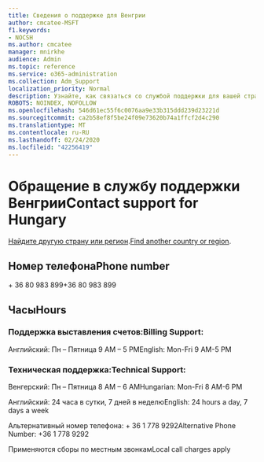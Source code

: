 ```yaml
---
title: Сведения о поддержке для Венгрии
author: cmcatee-MSFT
f1.keywords:
- NOCSH
ms.author: cmcatee
manager: mnirkhe
audience: Admin
ms.topic: reference
ms.service: o365-administration
ms.collection: Adm_Support
localization_priority: Normal
description: Узнайте, как связаться со службой поддержки для вашей страны или региона.
ROBOTS: NOINDEX, NOFOLLOW
ms.openlocfilehash: 546d61ec55f6c0076aa9e33b315ddd239d23221d
ms.sourcegitcommit: ca2b58ef8f5be24f09e73620b74a1ffcf2d4c290
ms.translationtype: MT
ms.contentlocale: ru-RU
ms.lasthandoff: 02/24/2020
ms.locfileid: "42256419"
---
```

# <a name="contact-support-for-hungary"></a><span data-ttu-id="f03b2-103">Обращение в службу поддержки Венгрии</span><span class="sxs-lookup"><span data-stu-id="f03b2-103">Contact support for Hungary</span></span>

<span data-ttu-id="f03b2-104">[Найдите другую страну или регион](../contact-support-for-business-products.md).</span><span class="sxs-lookup"><span data-stu-id="f03b2-104">[Find another country or region](../contact-support-for-business-products.md).</span></span>

## <a name="phone-number"></a><span data-ttu-id="f03b2-105">Номер телефона</span><span class="sxs-lookup"><span data-stu-id="f03b2-105">Phone number</span></span>
<span data-ttu-id="f03b2-106">+ 36 80 983 899</span><span class="sxs-lookup"><span data-stu-id="f03b2-106">+36 80 983 899</span></span>

## <a name="hours"></a><span data-ttu-id="f03b2-107">Часы</span><span class="sxs-lookup"><span data-stu-id="f03b2-107">Hours</span></span>
### <a name="billing-support"></a><span data-ttu-id="f03b2-108">Поддержка выставления счетов:</span><span class="sxs-lookup"><span data-stu-id="f03b2-108">Billing Support:</span></span>

<span data-ttu-id="f03b2-109">Английский: Пн – Пятница 9 AM – 5 PM</span><span class="sxs-lookup"><span data-stu-id="f03b2-109">English: Mon-Fri 9 AM-5 PM</span></span>

### <a name="technical-support"></a><span data-ttu-id="f03b2-110">Техническая поддержка:</span><span class="sxs-lookup"><span data-stu-id="f03b2-110">Technical Support:</span></span>

<span data-ttu-id="f03b2-111">Венгерский: Пн – Пятница 8 AM – 6 AM</span><span class="sxs-lookup"><span data-stu-id="f03b2-111">Hungarian: Mon-Fri 8 AM-6 PM</span></span>

<span data-ttu-id="f03b2-112">Английский: 24 часа в сутки, 7 дней в неделю</span><span class="sxs-lookup"><span data-stu-id="f03b2-112">English: 24 hours a day, 7 days a week</span></span>

<span data-ttu-id="f03b2-113">Альтернативный номер телефона: + 36 1 778 9292</span><span class="sxs-lookup"><span data-stu-id="f03b2-113">Alternative Phone Number: +36 1 778 9292</span></span>

<span data-ttu-id="f03b2-114">Применяются сборы по местным звонкам</span><span class="sxs-lookup"><span data-stu-id="f03b2-114">Local call charges apply</span></span>